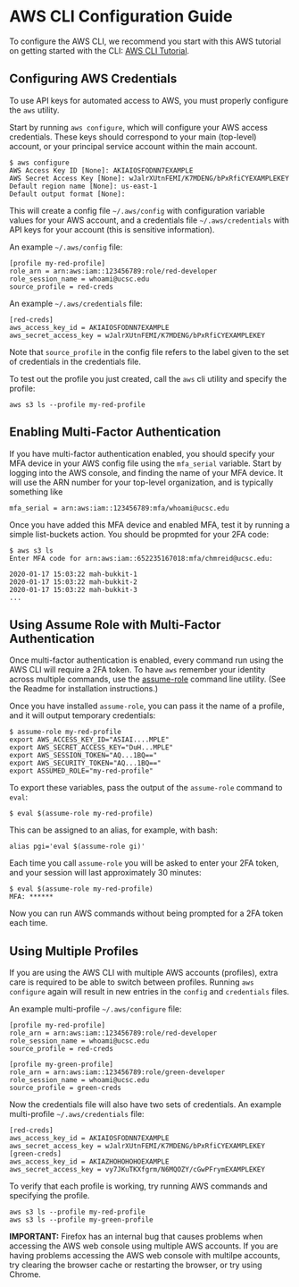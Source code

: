 # AWS CLI Configuration Guide

To configure the AWS CLI, we recommend you start with this AWS tutorial on getting started
with the CLI: [AWS CLI Tutorial](http://docs.aws.amazon.com/cli/latest/userguide/cli-chap-getting-started.html).

## Configuring AWS Credentials

To use API keys for automated access to AWS, you must properly configure the `aws` utility.

Start by running `aws configure`, which will configure your AWS access credentials. These
keys should correspond to your main (top-level) account, or your principal service account
within the main account.

```
$ aws configure
AWS Access Key ID [None]: AKIAIOSFODNN7EXAMPLE
AWS Secret Access Key [None]: wJalrXUtnFEMI/K7MDENG/bPxRfiCYEXAMPLEKEY
Default region name [None]: us-east-1
Default output format [None]:
```

This will create a config file `~/.aws/config` with configuration variable values for your AWS account, 
and a credentials file `~/.aws/credentials` with API keys for your account (this is sensitive information).

An example `~/.aws/config` file:

```
[profile my-red-profile]
role_arn = arn:aws:iam::123456789:role/red-developer
role_session_name = whoami@ucsc.edu
source_profile = red-creds
```

An example `~/.aws/credentials` file:

```
[red-creds]
aws_access_key_id = AKIAIOSFODNN7EXAMPLE
aws_secret_access_key = wJalrXUtnFEMI/K7MDENG/bPxRfiCYEXAMPLEKEY 
```

Note that `source_profile` in the config file refers to the label given to the set of credentials
in the credentials file.

To test out the profile you just created, call the `aws` cli utility and specify the profile:

```
aws s3 ls --profile my-red-profile
```

## Enabling Multi-Factor Authentication

If you have multi-factor authentication enabled, you should specify your MFA device
in your AWS config file using the `mfa_serial` variable. Start by logging into the
AWS console, and finding the name of your MFA device. It will use the ARN number for
your top-level organization, and is typically something like

```
mfa_serial = arn:aws:iam::123456789:mfa/whoami@ucsc.edu
```

Once you have added this MFA device and enabled MFA, test it by running a simple
list-buckets action. You should be propmted for your 2FA code:

```
$ aws s3 ls
Enter MFA code for arn:aws:iam::652235167018:mfa/chmreid@ucsc.edu:

2020-01-17 15:03:22 mah-bukkit-1
2020-01-17 15:03:22 mah-bukkit-2
2020-01-17 15:03:22 mah-bukkit-3
...
```

## Using Assume Role with Multi-Factor Authentication

Once multi-factor authentication is enabled, every command run using the AWS CLI will
require a 2FA token. To have `aws` remember your identity across multiple commands,
use the [assume-role](https://github.com/remind101/assume-role) command line utility.
(See the Readme for installation instructions.)

Once you have installed `assume-role`, you can pass it the name of a profile, and it
will output temporary credentials:

```
$ assume-role my-red-profile
export AWS_ACCESS_KEY_ID="ASIAI....MPLE"
export AWS_SECRET_ACCESS_KEY="DuH...MPLE"
export AWS_SESSION_TOKEN="AQ...1BQ=="
export AWS_SECURITY_TOKEN="AQ...1BQ=="
export ASSUMED_ROLE="my-red-profile"
```

To export these variables, pass the output of the `assume-role` command to `eval`:

```
$ eval $(assume-role my-red-profile)
```

This can be assigned to an alias, for example, with bash:

```
alias pgi='eval $(assume-role gi)'
```

Each time you call `assume-role` you will be asked to enter your 2FA token, and your
session will last approximately 30 minutes:

```
$ eval $(assume-role my-red-profile)
MFA: ******
```

Now you can run AWS commands without being prompted for a 2FA token each time.

## Using Multiple Profiles

If you are using the AWS CLI with multiple AWS accounts (profiles), extra care is required
to be able to switch between profiles. Running `aws configure` again will result in new entries
in the `config` and `credentials` files.

An example multi-profile `~/.aws/configure` file:

```
[profile my-red-profile]
role_arn = arn:aws:iam::123456789:role/red-developer
role_session_name = whoami@ucsc.edu
source_profile = red-creds

[profile my-green-profile]
role_arn = arn:aws:iam::123456789:role/green-developer
role_session_name = whoami@ucsc.edu
source_profile = green-creds
```

Now the credentials file will also have two sets of credentials.
An example multi-profile `~/.aws/credentials` file:

```
[red-creds]
aws_access_key_id = AKIAIOSFODNN7EXAMPLE
aws_secret_access_key = wJalrXUtnFEMI/K7MDENG/bPxRfiCYEXAMPLEKEY 
[green-creds]
aws_access_key_id = AKIAZHOHOHOHOEXAMPLE
aws_secret_access_key = vy7JKuTKXfgrm/N6MQOZY/cGwPFrymEXAMPLEKEY 
```

To verify that each profile is working, try running AWS commands
and specifying the profile.

```
aws s3 ls --profile my-red-profile
aws s3 ls --profile my-green-profile
```

**IMPORTANT:** Firefox has an internal bug that causes problems when accessing the
AWS web console using multiple AWS accounts. If you are having problems accessing the
AWS web console with multilpe accounts, try clearing the browser cache or restarting
the browser, or try using Chrome.
